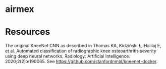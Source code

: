 # airmex

# Resources
The original KneeNet CNN as described in Thomas KA, Kidziński Ł, Halilaj E, et al. Automated classification of radiographic knee osteoarthritis severity using deep neural networks. Radiology: Artificial Intelligence. 2020;2(2):e190065. See https://github.com/stanfordnmbl/kneenet-docker.
